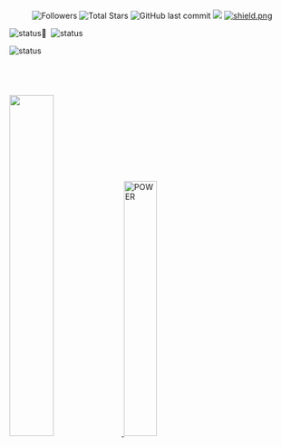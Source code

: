 


#
<p align="center">
  <img alt="Followers" src="https://img.shields.io/github/followers/AMIR-H-P?style=social">
  <img alt="Total Stars" src="https://img.shields.io/github/stars/AMIR-H-P?style=social">
  <img alt="GitHub last commit" src="https://img.shields.io/github/last-commit/AMIR-H-P/Discord-Nuker">
  <img src="https://komarev.com/ghpvc/?username=AMIR-H-P">
  <a href="https://discord.gg/iranian" target="_blank"> <img src="https://discordapp.com/api/guilds/967103945770160188/widget.png?style=shield" alt="shield.png"></a>
</p>



![status](https://github-readme-stats.vercel.app/api?username=AMIR-H-P&show_icons=true&theme=gruvbox&hide_border=true)
ٍ
![status](https://github-readme-streak-stats.herokuapp.com/?user=AMIR-H-P&theme=gruvbox&hide_border=true)

![status](https://github-readme-stats.vercel.app/api/top-langs/?username=AMIR-H-P&layout=Demo)


#

<br/>
<p align="left">
  <a href="https://discord.gg/iranian">
  <img width="39.3%" src="https://discord.c99.nl/widget/theme-3/700396619564056646.png" />
    <img width="34%" arget="_blank" src="https://discordapp.com/api/guilds/967103945770160188/widget.png?style=banner2" alt="POWER"/>
  </a>
</p>
<br>


